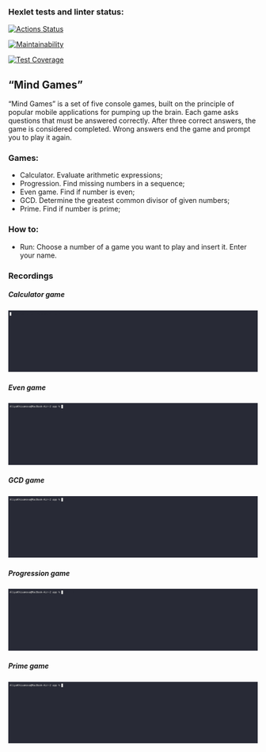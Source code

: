 ### Hexlet tests and linter status:
[![Actions Status](https://github.com/aliya202/java-project-61/actions/workflows/hexlet-check.yml/badge.svg)](https://github.com/aliya202/java-project-61/actions)

[![Maintainability](https://api.codeclimate.com/v1/badges/e5a8e2fb247e533ce213/maintainability)](https://codeclimate.com/github/aliya202/java-project-61/maintainability)

[![Test Coverage](https://api.codeclimate.com/v1/badges/e5a8e2fb247e533ce213/test_coverage)](https://codeclimate.com/github/aliya202/java-project-61/test_coverage)


## “Mind Games”
“Mind Games” is a set of five console games, built on the principle of popular mobile applications for pumping up the 
brain. Each game asks questions that must be answered correctly. After three correct answers, the game is considered 
completed. Wrong answers end the game and prompt you to play it again. 

### Games:

- Calculator. Evaluate arithmetic expressions;
- Progression. Find missing numbers in a sequence;
- Even game. Find if number is even;
- GCD. Determine the greatest common divisor of given numbers;
- Prime. Find if number is prime;

### How to:
- Run: Choose a number of a game you want to play and insert it. Enter your name.

### Recordings
##### Calculator game
![calc.gif](app%2Fsrc%2Fmain%2Fresources%2Fasciinema%2Fcalc.gif)

##### Even game
![even.gif](app%2Fsrc%2Fmain%2Fresources%2Fasciinema%2Feven.gif)

##### GCD game
![gcd.gif](app%2Fsrc%2Fmain%2Fresources%2Fasciinema%2Fgcd.gif)

##### Progression game
![progression.gif](app%2Fsrc%2Fmain%2Fresources%2Fasciinema%2Fprogression.gif)

##### Prime game
![prime.gif](app%2Fsrc%2Fmain%2Fresources%2Fasciinema%2Fprime.gif)
